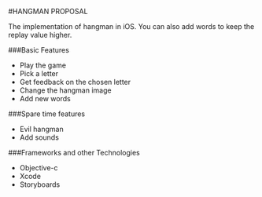 #HANGMAN PROPOSAL

The implementation of hangman in iOS. You can also add words to keep the replay value higher.

###Basic Features
- Play the game
- Pick a letter
- Get feedback on the chosen letter
- Change the hangman image
- Add new words

###Spare time features
- Evil hangman
- Add sounds

###Frameworks and other Technologies
- Objective-c
- Xcode
- Storyboards


